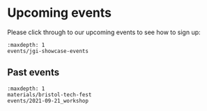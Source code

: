 # Upcoming events

Please click through to our upcoming events to see how to sign up:

```{toctree}
:maxdepth: 1
events/jgi-showcase-events
```

## Past events

```{toctree}
:maxdepth: 1
materials/bristol-tech-fest
events/2021-09-21_workshop
```